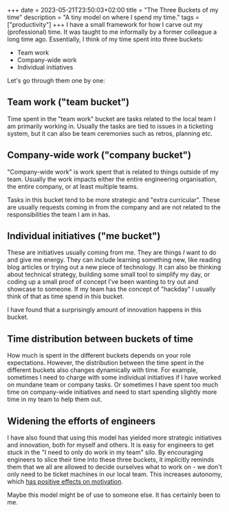 +++ 
date = 2023-05-21T23:50:03+02:00
title = "The Three Buckets of my time"
description = "A tiny model on where I spend my time."
tags = ["productivity"]
+++
I have a small framework for how I carve out my (professional) time. It was
taught to me informally by a former colleague a long time ago. Essentially, I
think of my time spent into three buckets:

 * Team work
 * Company-wide work
 * Individual initiatives

Let's go through them one by one:

## Team work ("team bucket")

Time spent in the "team work" bucket are tasks related to the local team I am
primarily working in. Usually the tasks are tied to issues in a ticketing
system, but it can also be team ceremonies such as retros, planning etc.

## Company-wide work ("company bucket")

"Company-wide work" is work spent that is related to things outside of my team.
Usually the work impacts either the entire engineering organisation, the entire
company, or at least multiple teams.

Tasks in this bucket tend to be more strategic and "extra curricular". These
are usually requests coming in from the company and are not related to the
responsibilities the team I am in has.

## Individual initiatives ("me bucket")

These are initiatives usually coming from me. They are things _I_ want to do
and give me energy. They can include learning something new, like reading blog
articles or trying out a new piece of technology. It can also be thinking about
technical strategy, building some small tool to simplify my day, or coding up a
small proof of concept I've been wanting to try out and showcase to someone. If
my team has the concept of "hackday" I usually think of that as time spend in
this bucket.

I have found that a surprisingly amount of innovation happens in this bucket.

## Time distribution between buckets of time

How much is spent in the different buckets depends on your role expectations.
However, the distribution between the time spent in the different buckets also
changes dynamically with time. For example, sometimes I need to charge with
some individual initiatives if I have worked on mundane team or company tasks.
Or sometimes I have spent too much time on company-wide initiatives and need to
start spending slightly more time in my team to help them out.

## Widening the efforts of engineers

I have also found that using this model has yielded more strategic initiatives
and innovation, both for myself and others. It is easy for engineers to get
stuck in the "I need to only do work in my team" silo. By encouraging engineers
to slice their time into these three buckets, it implicitly reminds them that
we all are allowed to decide ourselves what to work on - we don't only need to
be ticket machines in our local team. This increases autonomy, which [has
positive effects on motivation][dan-pink].

[dan-pink]: https://www.mindtools.com/asmdp60/pinks-autonomy-mastery-and-purpose-framework

Maybe this model might be of use to someone else. It has certainly been to me.
